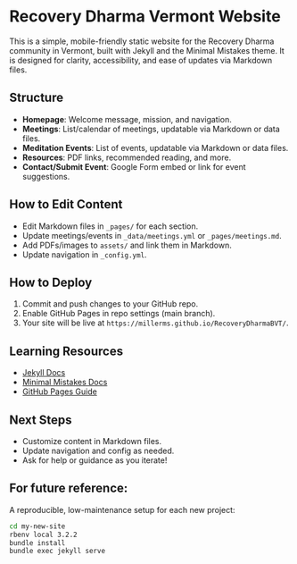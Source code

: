 # Recovery Dharma Vermont Website

This is a simple, mobile-friendly static website for the Recovery Dharma community in Vermont, built with Jekyll and the Minimal Mistakes theme. It is designed for clarity, accessibility, and ease of updates via Markdown files.

## Structure
- **Homepage**: Welcome message, mission, and navigation.
- **Meetings**: List/calendar of meetings, updatable via Markdown or data files.
- **Meditation Events**: List of events, updatable via Markdown or data files.
- **Resources**: PDF links, recommended reading, and more.
- **Contact/Submit Event**: Google Form embed or link for event suggestions.

## How to Edit Content
- Edit Markdown files in `_pages/` for each section.
- Update meetings/events in `_data/meetings.yml` or `_pages/meetings.md`.
- Add PDFs/images to `assets/` and link them in Markdown.
- Update navigation in `_config.yml`.

## How to Deploy
1. Commit and push changes to your GitHub repo.
2. Enable GitHub Pages in repo settings (main branch).
3. Your site will be live at `https://millerms.github.io/RecoveryDharmaBVT/`.

## Learning Resources
- [Jekyll Docs](https://jekyllrb.com/docs/)
- [Minimal Mistakes Docs](https://mmistakes.github.io/minimal-mistakes/docs/)
- [GitHub Pages Guide](https://pages.github.com/)

## Next Steps
- Customize content in Markdown files.
- Update navigation and config as needed.
- Ask for help or guidance as you iterate!

## For future reference:

A reproducible, low-maintenance setup for each new project:
```bash
cd my-new-site
rbenv local 3.2.2
bundle install
bundle exec jekyll serve
```